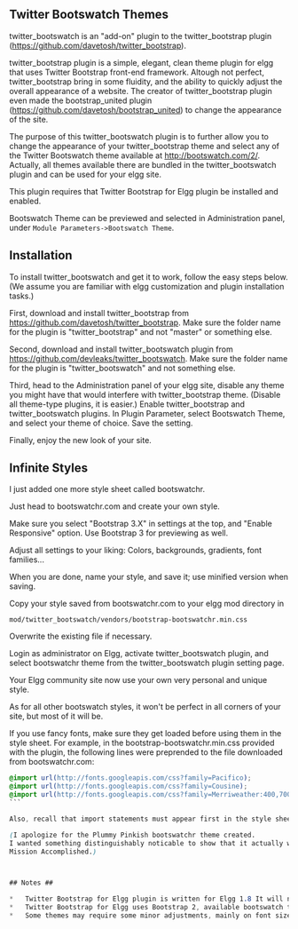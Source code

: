 
## Twitter Bootswatch Themes ##

twitter_bootswatch is an "add-on" plugin to the twitter_bootstrap plugin (https://github.com/davetosh/twitter_bootstrap).

twitter_bootstrap plugin is a simple, elegant, clean theme plugin for elgg that uses Twitter Bootstrap front-end framework.
Altough not perfect, twitter_bootstrap bring in some fluidity, and the ability to quickly adjust the overall appearance of a website.
The creator of twitter_bootstrap plugin even made the bootstrap_united plugin (https://github.com/davetosh/bootstrap_united) to change
the appearance of the site.

The purpose of this twitter_bootswatch plugin is to further allow you to change the appearance of your twitter_bootstrap theme
and select any of the Twitter Bootswatch theme available at http://bootswatch.com/2/.
Actually, all themes available there are bundled in the twitter_bootswatch plugin and can be used for your elgg site.

This plugin requires that Twitter Bootstrap for Elgg plugin  be installed and enabled.

Bootswatch Theme can be previewed and selected in Administration panel, under `Module Parameters->Bootswatch Theme`.



## Installation ##

To install twitter_bootswatch and get it to work, follow the easy steps below.
(We assume you are familiar with elgg customization and plugin installation tasks.)

First, download and install twitter_bootstrap from https://github.com/davetosh/twitter_bootstrap.
Make sure the folder name for the plugin is "twitter_bootstrap" and not "master" or something else.

Second, download and install twitter_bootswatch plugin from https://github.com/devleaks/twitter_bootswatch.
Make sure the folder name for the plugin is "twitter_bootswatch" and not something else.

Third, head to the Administration panel of your elgg site, disable any theme you might have that would interfere with twitter_bootstrap theme.
(Disable all theme-type plugins, it is easier.)
Enable twitter_bootstrap and twitter_bootswatch plugins.
In Plugin Parameter, select Bootswatch Theme, and select your theme of choice. Save the setting.

Finally, enjoy the new look of your site.



## Infinite Styles ##

I just added one more style sheet called bootswatchr.

Just head to bootswatchr.com and create your own style.

Make sure you select "Bootstrap 3.X" in settings at the top, and "Enable Responsive" option.
Use Bootstrap 3 for previewing as well.

Adjust all settings to your liking: Colors, backgrounds, gradients, font families...

When you are done, name your style, and save it; use minified version when saving.

Copy your style saved from bootswatchr.com to your elgg mod directory in

```
mod/twitter_bootswatch/vendors/bootstrap-bootswatchr.min.css
```

Overwrite the existing file if necessary.

Login as administrator on Elgg, activate twitter_bootswatch plugin,
and select bootswatchr theme from the twitter_bootswatch plugin setting page.

Your Elgg community site now use your own very personal and unique style.

As for all other bootswatch styles, it won't be perfect in all corners of your site, but most of it will be.


If you use fancy fonts, make sure they get loaded before using them in the style sheet.
For example, in the bootstrap-bootswatchr.min.css provided with the plugin, the following lines were preprended
to the file downloaded from bootswatchr.com:

````css
@import url(http://fonts.googleapis.com/css?family=Pacifico);
@import url(http://fonts.googleapis.com/css?family=Cousine);
@import url(http://fonts.googleapis.com/css?family=Merriweather:400,700,700italic,400italic,300,300italic,900,900italic);
```

Also, recall that import statements must appear first in the style sheet.

(I apologize for the Plummy Pinkish bootswatchr theme created.
I wanted something distinguishably noticable to show that it actually works.
Mission Accomplished.)



## Notes ##

*	Twitter Bootstrap for Elgg plugin is written for Elgg 1.8 It will not work on any other version of Elgg.
*	Twitter Bootstrap for Elgg uses Bootstrap 2, available bootswatch themes are those of release 2. They can be previewed at http://bootswatch.com/2/.
*	Some themes may require some minor adjustments, mainly on font sizes, and width and height of boxes of all types (divs, etc.).
